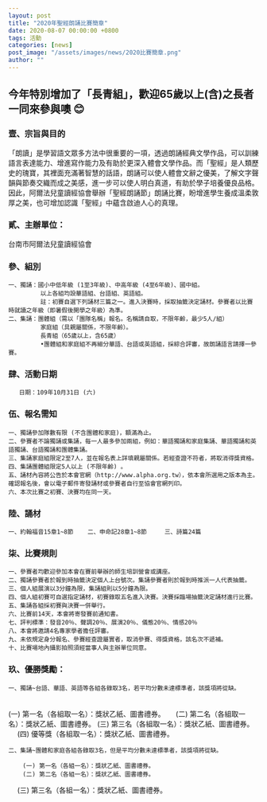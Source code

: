```yaml
---
layout: post
title: "2020年聖經朗誦比賽簡章"
date: 2020-08-07 00:00:00 +0800
tags: 活動
categories: [news]
post_image: "/assets/images/news/2020比賽簡章.png"
author: ""
---
```


## 今年特別增加了「長青組」，歡迎65歲以上(含)之長者一同來參與噢 😊


### 壹、宗旨與目的
「朗讀」是學習語文眾多方法中很重要的一項，透過朗誦經典文學作品，可以訓練語言表達能力、增進寫作能力及有助於更深入體會文學作品。而「聖經」是人類歷史的瑰寶，其裡面充滿著智慧的話語，朗誦可以使人體會文辭之優美，了解文字聲韻與節奏交織而成之美感，進一步可以使人明白真道，有助於學子培養優良品格。因此，阿爾法兒童讀經協會舉辦「聖經朗誦節」朗誦比賽，盼增進學生養成溫柔敦厚之美，也可增加認識「聖經」中蘊含啟迪人心的真理。

### 貳、主辦單位：
   台南市阿爾法兒童讀經協會

### 參、組別
    一、獨誦：國小中低年級 (1至3年級)、中高年級 (4至6年級)、國中組。
             以上各組均設華語組、台語組、英語組。
             註：初賽自選下列誦材三篇之一。進入決賽時，採取抽籤決定誦材。參賽者以比賽時就讀之年級（即暑假後開學之年級）為準。
    二、集誦：團體組（需以「團隊名稱」報名。名稱請自取，不限年齡，最少5人/組）
             家庭組（具親屬關係，不限年齡）。 
             長青組（65歲以上，含65歲）
             •團體組和家庭組不再細分華語、台語或英語組，採綜合評審，故朗誦語言請擇一參賽。

### 肆、活動日期
       日期：109年10月31日 (六)

### 伍、報名需知
    一、獨誦參加隊數有限 (不含團體和家庭)，額滿為止。
    二、參賽者不論獨誦或集誦，每一人最多參加兩組，例如：華語獨誦和家庭集誦、華語獨誦和英語獨誦、台語獨誦和團體集誦。 
    三、集誦家庭組限定2至7人，並在報名表上詳填親屬關係。若經查證不符者，將取消得獎資格。
    四、集誦團體組限定5人以上 (不限年齡) 。
    五、誦材內容將公告於本會官網（http://www.alpha.org.tw），依本會所選用之版本為主。確認報名後，會以電子郵件寄發誦材或參賽者自行至協會官網列印。
    六、本次比賽之初賽、決賽均在同一天。

### 陸、誦材
    一、約翰福音15章1~8節    二、申命記28章1~8節     三、詩篇24篇

### 柒、比賽規則
    一、參賽者均歡迎參加本會在賽前舉辦的師生培訓營會或講座。
    二、獨誦參賽者於報到時抽籤決定個人上台號次。集誦參賽者則於報到時推派一人代表抽籤。
    三、個人組展演以3分鐘為限，集誦組則以5分鐘為限。
    四、個人組初賽可自選指定誦材，初賽錄取五名進入決賽。決賽採臨場抽籤決定誦材進行比賽。
    五、集誦各組採初賽與決賽一併舉行。
    六、比賽前14天，本會將寄發賽前通知書。
    七、評判標準：發音20％、聲調20％、展演20％、儀態20％、情感20％
    八、本會將邀請4名專家學者擔任評審。
    九、未依規定身分報名、參賽經查證屬實者，取消參賽、得獎資格，該名次不遞補。
    十、比賽場地內攝影拍照須經當事人與主辦單位同意。

### 玖、優勝獎勵：
    一、獨誦~台語、華語、英語等各組各錄取3名，若平均分數未達標準者，該獎項將從缺。
　      
        (一) 第一名（各組取一名）：獎狀乙紙、圖書禮券。
    　  (二) 第二名（各組取一名）：獎狀乙紙、圖書禮券。
        (三) 第三名（各組取一名）：獎狀乙紙、圖書禮券。
    　  (四) 優等獎（各組取一名）：獎狀乙紙、圖書禮券。

    二、集誦~團體和家庭各組各錄取3名，但是平均分數未達標準者，該獎項將從缺。
        
        (一) 第一名（各組一名）：獎狀乙紙、圖書禮券。
        (二) 第二名（各組一名）：獎狀乙紙、圖書禮券。
　      (三) 第三名（各組一名）：獎狀乙紙、圖書禮券。
